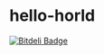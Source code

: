 # hello-horld


[![Bitdeli Badge](https://d2weczhvl823v0.cloudfront.net/arneand/hello-world/trend.png)](https://bitdeli.com/free "Bitdeli Badge")

